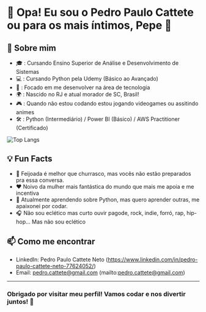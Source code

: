 # 👋 Opa! Eu sou o Pedro Paulo Cattete ou para os mais íntimos, Pepe 🙌

## 🚀 Sobre mim

- 🎓 : Cursando Ensino Superior de Análise e Desenvolvimento de Sistemas
- 💻 : Cursando Python pela Udemy (Básico ao Avançado) 
- 💼 : Focado em me desenvolver na área de tecnologia
- 🌍 : Nascido no RJ e atual morador de SC, Brasil!
- 🎮 : Quando não estou codando estou jogando videogames ou assitindo animes
- 🛠️ : Python (Intermediário) / Power BI (Básico) / AWS Practitioner (Certificado)

![Top Langs](https://github-readme-stats.vercel.app/api/top-langs/?username=Pedro-Paulo-Cattete&layout=compact&theme=dark)

## 💡 Fun Facts

- 🍲 Feijoada é melhor que churrasco, mas vocês não estão preparados pra essa conversa.
- ❤️ Noivo da mulher mais fantástica do mundo que mais me apoia e me incentiva
- 🌱 Atualmente aprendendo sobre Python, mas quero aprender outras, me apaixonei por codar.
- 🎧 Não sou eclético mas curto ouvir pagode, rock, indie, forró, rap, hip-hop... Mas não sou eclético

## 📫 Como me encontrar

- LinkedIn: Pedro Paulo Cattete Neto (https://www.linkedin.com/in/pedro-paulo-cattete-neto-77624052/)
- Email: pedro.cattete@gmail.com (mailto:pedro.cattete@gmail.com)

---

### Obrigado por visitar meu perfil! Vamos codar e nos divertir juntos! 🚀

